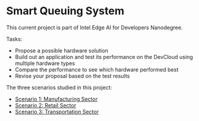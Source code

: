 # Smart Queuing System

This current project is part of Intel Edge AI for Developers Nanodegree.

Tasks:

* Propose a possible hardware solution
* Build out an application and test its performance on the DevCloud using multiple hardware types
* Compare the performance to see which hardware performed best
* Revise your proposal based on the test results

The three scenarios studied in this project:

* [Scenario 1: Manufacturing Sector](https://github.com/SadmiB/Smart_Queuing_System/blob/master/Scenario%201.md)
* [Scenario 2: Retail Sector](https://github.com/SadmiB/Smart_Queuing_System/blob/master/Scenario%202.md)
* [Scenario 3: Transportation Sector](https://github.com/SadmiB/Smart_Queuing_System/blob/master/Scenario%203.md)
